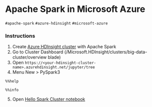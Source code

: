 # Apache Spark in Microsoft Azure

`#apache-spark` `#azure-hdinsight` `#microsoft-azure` 


### Instructions

1. Create [Azure HDInsight cluster](https://azure.microsoft.com/en-us/services/hdinsight/) with Apache Spark
2. Go to Cluster Dashboard (/Microsoft.HDInsight/clusters/big-data-cluster/overview blade)
3. Open `https://<your-hdinsight-cluster-name>.azurehdinsight.net/jupyter/tree`
4. Menu New > PySpark3
    
```
%%help

%%info
```
    
5. Open [Hello Spark Cluster notebook](hello-spark-cluster.ipynb)
